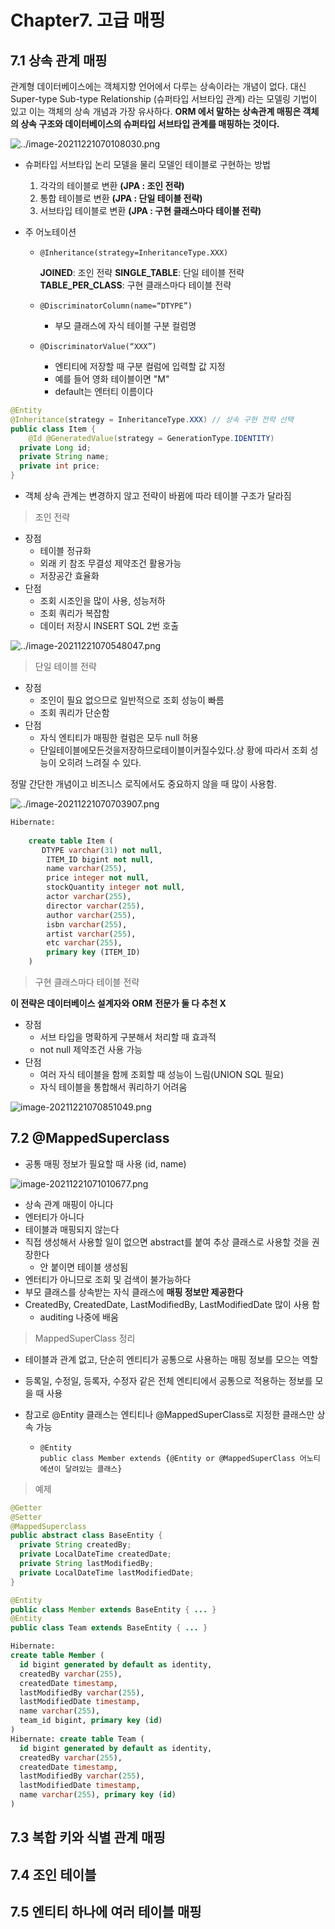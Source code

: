 # Chapter7. 고급 매핑

## 7.1 상속 관계 매핑

관계형 데이터베이스에는 객체지향 언어에서 다루는 상속이라는 개념이 없다. 
대신 Super-type Sub-type Relationship (슈퍼타입 서브타입 관계) 라는 모델링 기법이 있고 이는 객체의 상속 개념과 가장 유사하다. 
**ORM 에서 말하는 상속관계 매핑은 객체의 상속 구조와 데이터베이스의 슈퍼타입 서브타입 관계를 매핑하는 것이다.**

![../image-20211221070108030.png](../image/image-20211221070108030.png)

- 슈퍼타입 서브타입 논리 모델을 물리 모델인 테이블로 구현하는 방법 
  1. 각각의 테이블로 변환 **(JPA : 조인 전략)**
  2. 통합 테이블로 변환 **(JPA : 단일 테이블 전략)**
  3. 서브타입 테이블로 변환 **(JPA : 구현 클래스마다 테이블 전략)**



- 주 어노테이션
  - `@Inheritance(strategy=InheritanceType.XXX)`

    **JOINED**: 조인 전략
    **SINGLE_TABLE**: 단일 테이블 전략
    **TABLE_PER_CLASS**: 구현 클래스마다 테이블 전략 

  - `@DiscriminatorColumn(name=“DTYPE”)`

    - 부모 클래스에 자식 테이블 구분 컬럼명

  - `@DiscriminatorValue(“XXX”)`

    - 엔티티에 저장할 때 구분 컬럼에 입력할 값 지정 
    - 예를 들어 영화 테이블이면 "M" 
    - default는 엔터티 이름이다

```java
@Entity 
@Inheritance(strategy = InheritanceType.XXX) // 상속 구현 전략 선택 
public class Item { 
	@Id @GeneratedValue(strategy = GenerationType.IDENTITY) 
  private Long id; 
  private String name; 
  private int price; 
}
```

- 객체 상속 관계는 변경하지 않고 전략이 바뀜에 따라 테이블 구조가 달라짐



> 조인 전략

- 장점
  - 테이블 정규화
  - 외래 키 참조 무결성 제약조건 활용가능
  - 저장공간 효율화
- 단점
  -  조회 시조인을 많이 사용, 성능저하
  - 조회 쿼리가 복잡함
  - 데이터 저장시 INSERT SQL 2번 호출

![../image-20211221070548047.png](../image-20211221070548047.png)

> 단일 테이블 전략

- 장점
  - 조인이 필요 없으므로 일반적으로 조회 성능이 빠름
  - 조회 쿼리가 단순함
- 단점
  - 자식 엔티티가 매핑한 컬럼은 모두 null 허용
  - 단일테이블에모든것을저장하므로테이블이커질수있다.상 황에 따라서 조회 성능이 오히려 느려질 수 있다.

정말 간단한 개념이고 비즈니스 로직에서도 중요하지 않을 때 많이 사용함.



![../image-20211221070703907.png](../image/image-20211221070703907.png)

```sql
Hibernate: 
    
    create table Item (
       DTYPE varchar(31) not null,
        ITEM_ID bigint not null,
        name varchar(255),
        price integer not null,
        stockQuantity integer not null,
        actor varchar(255),
        director varchar(255),
        author varchar(255),
        isbn varchar(255),
        artist varchar(255),
        etc varchar(255),
        primary key (ITEM_ID)
    )
```



> 구현 클래스마다 테이블 전략

**이 전략은 데이터베이스 설계자와** **ORM** **전문가 둘 다 추천 X**

- 장점
  - 서브 타입을 명확하게 구분해서 처리할 때 효과적
  - not null 제약조건 사용 가능
- 단점
  - 여러 자식 테이블을 함께 조회할 때 성능이 느림(UNION SQL 필요)
  - 자식 테이블을 통합해서 쿼리하기 어려움



![image-20211221070851049.png](../image/image-20211221070851049.png)





## 7.2 @MappedSuperclass

- 공통 매핑 정보가 필요할 때 사용 (id, name)

![image-20211221071010677.png](../image/image-20211221071010677.png)

- 상속 관계 매핑이 아니다
- 엔터티가 아니다
- 테이블과 매핑되지 않는다
- 직접 생성해서 사용할 일이 없으면 abstract를 붙여 추상 클래스로 사용할 것을 권장한다
  - 안 붙이면 테이블 생성됨
- 엔터티가 아니므로 조회 및 검색이 불가능하다
- 부모 클래스를 상속받는 자식 클래스에 **매핑 정보만 제공한다**
- CreatedBy, CreatedDate, LastModifiedBy, LastModifiedDate  많이 사용 함
  - auditing 나중에 배움



> MappedSuperClass 정리

- 테이블과 관계 없고, 단순히 엔티티가 공통으로 사용하는 매핑 정보를 모으는 역할

- 등록일, 수정일, 등록자, 수정자 같은 전체 엔티티에서 공통으로 적용하는 정보를 모을 때 사용

- 참고로 @Entity 클래스는 엔티티나 @MappedSuperClass로 지정한 클래스만 상속 가능

  - ```
    @Entity
    public class Member extends {@Entity or @MappedSuperClass 어노티에션이 달려있는 클래스}
    ```

    

> 예제

```java
@Getter 
@Setter 
@MappedSuperclass 
public abstract class BaseEntity {
  private String createdBy; 
  private LocalDateTime createdDate; 
  private String lastModifiedBy; 
  private LocalDateTime lastModifiedDate; 
}
```

```java
@Entity 
public class Member extends BaseEntity { ... } 
@Entity 
public class Team extends BaseEntity { ... }
```



```sql
Hibernate: 
create table Member ( 
  id bigint generated by default as identity, 
  createdBy varchar(255), 
  createdDate timestamp, 
  lastModifiedBy varchar(255), 
  lastModifiedDate timestamp, 
  name varchar(255), 
  team_id bigint, primary key (id) 
) 
Hibernate: create table Team ( 
  id bigint generated by default as identity, 
  createdBy varchar(255), 
  createdDate timestamp, 
  lastModifiedBy varchar(255), 
  lastModifiedDate timestamp, 
  name varchar(255), primary key (id) 
)
```



## 7.3 복합 키와 식별 관계 매핑



## 7.4 조인 테이블



## 7.5 엔티티 하나에 여러 테이블 매핑

